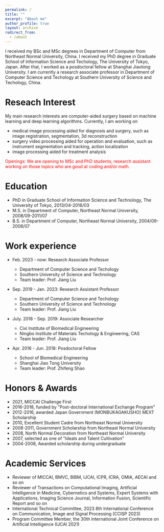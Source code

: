 ```yaml
---
permalink: /
title: ""
excerpt: "About me"
author_profile: true
layout: archive
redirect_from: 
  - /about
---
```


I received my BSc and MSc degrees in Department of Computer from Northeast Normal University, China. I received my PhD degree in Graduate School of Information Science and Techology, The University of Tokyo, Japan. After that, I worked as a posdoctoral fellow at Shanghai Jiaotong University. I am currently a research associate professor in Department of Computer Science and Techology at Southern University of Science and Techology, China.

Reseach Interest
======
My main research interests are computer-aided surgery based on machine learning and deep learning algorithms. Currently, I am working on
* medical image processing aided for diagnosis and surgery, such as image registration, segmentation, 3d reconstruction
* surgery video processing aided for operation and evaluation, such as instrument segmentation and tracking, action localization
* image processing aided for treatment analysis

<font color="Red">Openings: We are opening to MSc and PhD students, research assistant working on those topics who are good at coding and/or math.</font>

Education
======
* PhD  in Graduate School of Information Science and Technology, The University of Tokyo, 2013/04-2016/03
* M.S. in Department of Computer, Northeast Normal University, 2008/09-2011/07
* B.S. in Department of Computer, Northeast Normal University, 2004/09-2008/07


Work experience
======
* Feb. 2023 - now: Research Associate Professor
  * Department of Computer Science and Techology
  * Southern University of Science and Technology
  * Team leader: Prof. Jiang Liu

* Sep. 2019 - Jan. 2023: Research Assistant Professor
  * Department of Computer Science and Techology
  * Southern University of Science and Technology
  * Team leader: Prof. Jiang Liu

* July. 2018 - Sep. 2019: Associate Researcher
  * Cixi Institute of Biomedical Engineering
  * Ningbo Institute of Materials Techology & Engineering, CAS
  * Team leader: Prof. Jiang Liu

* Apr. 2016 - Jun. 2018: Posdoctoral Fellow
  * School of Biomedical Engineering
  * Shanghai Jiao Tong University
  * Team leader: Prof. Zhifeng Shao
  
<!-- Publications(Recent three years)
======
  {% assign pubs = site.publications | where_exp: "item", "item.year > 2020" | group_by: "year" | reverse %}
{% for pub in pubs %}
  {% assign posts = pub.items %}
  <h2 id="{{ year | slugify }}" class="archive__subtitle">{{ pub.name }}</h2>
  <ul>
  {% for post in posts %}
    <li>{{ post.citation }}</li>
  {% endfor %}
  </ul>
{% endfor %} -->
  
<!-- Projects
======
{% include projects.html %} -->

Honors & Awards
======
* 2021, MICCAI Challenge First
* 2016-2018, funded by "Post-doctoral International Exchange Program"
* 2012-2016, awarded Japan Government (MONBUKAGAKUSHO) MEXT Scholarship
* 2010, Excellent Student Cadre from Northeast Normal University
* 2008-2011, Government Scholarship from Northeast Normal University
* 2008, North Normal Decoration from Northeast Normal University
* 2007, selected as one of "Ideals and Talent Cultivation"
* 2004-2008, Awarded scholarship during undergraduate

Academic Services
======
* Reviewer of MICCAI, BMVC, BIBM, IJCAI, ICPR, ICRA, OMIA, AECAI and so on
* Reviewer of Transactions on Computational Imaging, Artificial Intelligence in Medicine, Cybernetics and Systems, Expert Systems with Applications, Imaging Science Journal, Information Fusion, Scientific Report and so on
* International Technical Committee, 2023 8th International Conference on Communication, Image and Signal Processing (CCISP 2023)
* Program Committee Member, the 30th International Joint Conference on Artificial Intelligence (IJCAI 2021)

